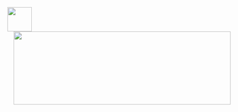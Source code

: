 <html>
     <center>
        <p> 
        <img align="left" height="55"  src="https://img.shields.io/badge/glimpse_into_my-code_lab-blue">
        </p>
        <p>
        <img align="right" width="490" height="165" src="https://github-readme-stats.vercel.app/api?username=tchnorider&show_icons=true&hide_border=false&line_height=20&title_color=c039ed&icon_color=e32be0&show_owner=true"/>
        </p>
    </center>
  </html>

